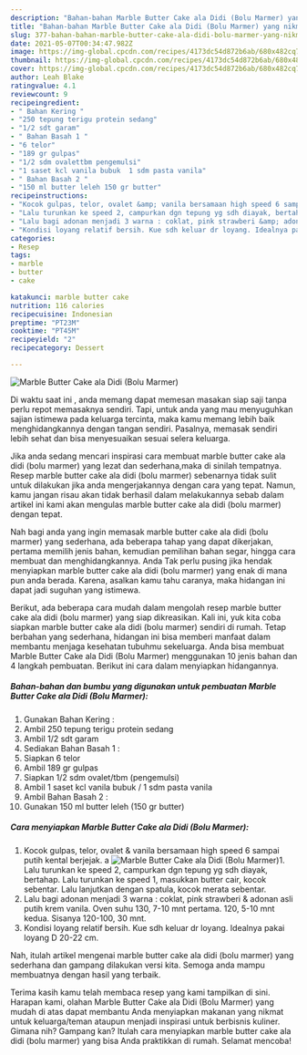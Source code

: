 ```yaml
---
description: "Bahan-bahan Marble Butter Cake ala Didi (Bolu Marmer) yang nikmat Untuk Jualan"
title: "Bahan-bahan Marble Butter Cake ala Didi (Bolu Marmer) yang nikmat Untuk Jualan"
slug: 377-bahan-bahan-marble-butter-cake-ala-didi-bolu-marmer-yang-nikmat-untuk-jualan
date: 2021-05-07T00:34:47.982Z
image: https://img-global.cpcdn.com/recipes/4173dc54d872b6ab/680x482cq70/marble-butter-cake-ala-didi-bolu-marmer-foto-resep-utama.jpg
thumbnail: https://img-global.cpcdn.com/recipes/4173dc54d872b6ab/680x482cq70/marble-butter-cake-ala-didi-bolu-marmer-foto-resep-utama.jpg
cover: https://img-global.cpcdn.com/recipes/4173dc54d872b6ab/680x482cq70/marble-butter-cake-ala-didi-bolu-marmer-foto-resep-utama.jpg
author: Leah Blake
ratingvalue: 4.1
reviewcount: 9
recipeingredient:
- " Bahan Kering "
- "250 tepung terigu protein sedang"
- "1/2 sdt garam"
- " Bahan Basah 1 "
- "6 telor"
- "189 gr gulpas"
- "1/2 sdm ovalettbm pengemulsi"
- "1 saset kcl vanila bubuk  1 sdm pasta vanila"
- " Bahan Basah 2 "
- "150 ml butter leleh 150 gr butter"
recipeinstructions:
- "Kocok gulpas, telor, ovalet &amp; vanila bersamaan high speed 6 sampai putih kental berjejak. a"
- "Lalu turunkan ke speed 2, campurkan dgn tepung yg sdh diayak, bertahap. Lalu turunkan ke speed 1, masukkan butter cair, kocok sebentar. Lalu lanjutkan dengan spatula, kocok merata sebentar."
- "Lalu bagi adonan menjadi 3 warna : coklat, pink strawberi &amp; adonan asli putih krem vanila. Oven suhu 130, 7-10 mnt pertama. 120, 5-10 mnt kedua. Sisanya 120-100, 30 mnt."
- "Kondisi loyang relatif bersih. Kue sdh keluar dr loyang. Idealnya pakai loyang D 20-22 cm."
categories:
- Resep
tags:
- marble
- butter
- cake

katakunci: marble butter cake 
nutrition: 116 calories
recipecuisine: Indonesian
preptime: "PT23M"
cooktime: "PT45M"
recipeyield: "2"
recipecategory: Dessert

---
```



![Marble Butter Cake ala Didi (Bolu Marmer)](https://img-global.cpcdn.com/recipes/4173dc54d872b6ab/680x482cq70/marble-butter-cake-ala-didi-bolu-marmer-foto-resep-utama.jpg)

Di waktu  saat ini , anda memang dapat memesan masakan siap saji tanpa perlu repot memasaknya sendiri. Tapi, untuk anda yang mau menyuguhkan sajian istimewa pada keluarga tercinta, maka kamu memang lebih baik menghidangkannya dengan tangan sendiri. Pasalnya, memasak sendiri lebih sehat dan bisa menyesuaikan sesuai selera keluarga.

Jika anda sedang mencari inspirasi cara membuat marble butter cake ala didi (bolu marmer) yang lezat dan sederhana,maka di sinilah tempatnya. Resep marble butter cake ala didi (bolu marmer)  sebenarnya tidak sulit untuk dilakukan jika anda mengerjakannya dengan cara yang tepat. Namun, kamu jangan risau akan tidak berhasil dalam melakukannya 
sebab dalam artikel ini kami akan mengulas marble butter cake ala didi (bolu marmer) dengan tepat.  



Nah bagi anda yang ingin memasak marble butter cake ala didi (bolu marmer) yang sederhana, ada beberapa tahap yang dapat dikerjakan, pertama memilih jenis bahan, kemudian pemilihan bahan segar, hingga cara membuat dan menghidangkannya. Anda Tak perlu pusing jika hendak menyiapkan marble butter cake ala didi (bolu marmer) yang enak di mana pun anda berada. Karena, asalkan kamu  tahu caranya, maka hidangan ini dapat jadi suguhan yang istimewa.

Berikut, ada beberapa cara mudah dalam mengolah resep marble butter cake ala didi (bolu marmer) yang siap dikreasikan. Kali ini, yuk kita coba siapkan marble butter cake ala didi (bolu marmer) sendiri di rumah. Tetap berbahan yang sederhana, hidangan ini bisa memberi manfaat dalam membantu menjaga kesehatan tubuhmu sekeluarga. Anda bisa membuat Marble Butter Cake ala Didi (Bolu Marmer) menggunakan 10 jenis bahan dan 4 langkah pembuatan. Berikut ini cara dalam menyiapkan hidangannya.

<!--inarticleads1-->

##### Bahan-bahan dan bumbu yang digunakan untuk pembuatan Marble Butter Cake ala Didi (Bolu Marmer):

1. Gunakan  Bahan Kering :
1. Ambil 250 tepung terigu protein sedang
1. Ambil 1/2 sdt garam
1. Sediakan  Bahan Basah 1 :
1. Siapkan 6 telor
1. Ambil 189 gr gulpas
1. Siapkan 1/2 sdm ovalet/tbm (pengemulsi)
1. Ambil 1 saset kcl vanila bubuk / 1 sdm pasta vanila
1. Ambil  Bahan Basah 2 :
1. Gunakan 150 ml butter leleh (150 gr butter)




<!--inarticleads2-->

##### Cara menyiapkan Marble Butter Cake ala Didi (Bolu Marmer):

1. Kocok gulpas, telor, ovalet &amp; vanila bersamaan high speed 6 sampai putih kental berjejak. a
<img src="https://img-global.cpcdn.com/steps/1d7bdbe4a17d0655/160x128cq70/marble-butter-cake-ala-didi-bolu-marmer-langkah-memasak-1-foto.jpg" alt="Marble Butter Cake ala Didi (Bolu Marmer)">1. Lalu turunkan ke speed 2, campurkan dgn tepung yg sdh diayak, bertahap. Lalu turunkan ke speed 1, masukkan butter cair, kocok sebentar. Lalu lanjutkan dengan spatula, kocok merata sebentar.
1. Lalu bagi adonan menjadi 3 warna : coklat, pink strawberi &amp; adonan asli putih krem vanila. Oven suhu 130, 7-10 mnt pertama. 120, 5-10 mnt kedua. Sisanya 120-100, 30 mnt.
1. Kondisi loyang relatif bersih. Kue sdh keluar dr loyang. Idealnya pakai loyang D 20-22 cm.




Nah, itulah artikel mengenai  marble butter cake ala didi (bolu marmer)  yang sederhana dan gampang dilakukan versi kita. Semoga anda mampu membuatnya dengan hasil yang terbaik. 

Terima kasih kamu telah membaca resep yang kami tampilkan di sini. Harapan kami, olahan  Marble Butter Cake ala Didi (Bolu Marmer) yang mudah di atas dapat membantu Anda menyiapkan makanan yang nikmat untuk keluarga/teman ataupun menjadi inspirasi untuk berbisnis kuliner. Gimana nih? Gampang kan? Itulah cara menyiapkan marble butter cake ala didi (bolu marmer) yang bisa Anda praktikkan di rumah. Selamat mencoba!

